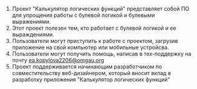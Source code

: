 1. Проект "Калькулятор логических функций" представляет собой ПО для упрощения работы с булевой логикой и булевыми выражениями.
2. Этот проект полезен тем, кто работает с булевой логикой и ее выраждениями.
3. Пользователи могут приступить к работе с проектом, загрузив приложение на свой компьютер или мобильные устройсва.
4. Пользователи могут получить помощь, написав в тех-поддержку на почту ea.kopylova2206@omgau.org
5. Проект поддерживается начинающим разработчиком по совместительству веб-дизайнером, который вносит вклад в разработку приложения "Калькулятор логических функций"
